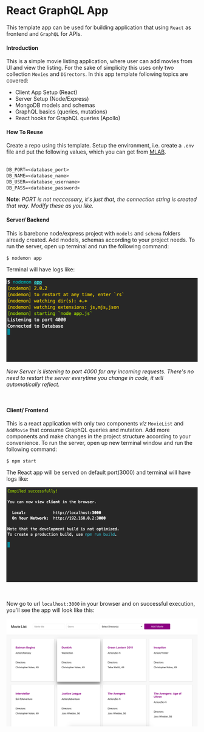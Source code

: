 # React GraphQL App

This template app can be used for building application that using `React` as frontend and `GraphQL` for APIs.

#### Introduction

This is a simple movie listing application, where user can add movies from UI and view the listing. For the sake of simplicity this uses only two collection `Movies` and `Directors`. In this app template following topics are covered:

- Client App Setup (React)
- Server Setup (Node/Express)
- MongoDB models and schemas
- GraphQL basics (queries, mutations)
- React hooks for GraphQL queries (Apollo)


#### How To Reuse
Create a repo using this template. Setup the environment, i.e. create a `.env` file and put the following values, which you can get from [MLAB](https://mlab.com/).

```

DB_PORT=<database_port>
DB_NAME=<database_name>
DB_USER=<database_username>
DB_PASS=<database_password>

```
**Note**: _PORT is not neccessary, it's just that, the connection string is created that way. Modify these as you like._

#### Server/ Backend
This is barebone node/express project with `models` and `schema` folders already created. Add models, schemas according to your project needs. To run the server, open up terminal and run the following command:

```
$ nodemon app
```
Terminal will have logs like:

![Server](/server-running.png?raw=true "")

_Now Server is listening to port 4000 for any incoming requests. There's no need to restart the server everytime you change in code, it will automatically reflect._

<br>

#### Client/ Frontend
This is a react application with only two components _viz_ `MovieList` and `AddMovie` that consume GraphQL queries and mutation. Add more components and make changes in the project structure according to your convenience. To run the server, open up new terminal window and run the following command:
```
$ npm start
```
The React app will be served on default port(3000) and terminal will have logs like:

![Client](/client-running.png?raw=true "")

<br>

Now go to url `localhost:3000` in your browser and 
on successful execution, you'll see the app will  look like this:


![UI](/application-ui.png?raw=true "")
